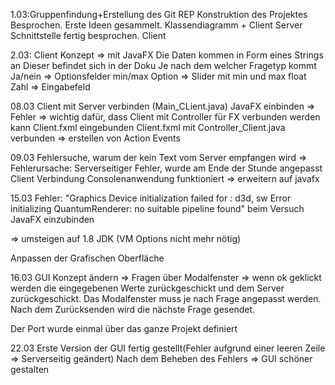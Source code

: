 1.03:Gruppenfindung+Erstellung des Git REP
Konstruktion des Projektes Besprochen.
Erste Ideen gesammelt. Klassendiagramm + Client Server Schnittstelle fertig besprochen.
Client

2.03: Client Konzept => mit JavaFX
Die Daten kommen in Form eines Strings an
Dieser befindet sich in der Doku
Je nach dem welcher Fragetyp kommt
    Ja/nein =>  Optionsfelder
    min/max Option => Slider mit min und max
    float Zahl => Eingabefeld

08.03 Client mit Server verbinden (Main_CLient.java)
      JavaFX einbinden => Fehler
       => wichtig dafür, dass Client mit Controller für FX verbunden werden kann
       Client.fxml eingebunden
       Client.fxml mit Controller_Client.java verbunden => erstellen von Action Events

09.03 Fehlersuche, warum der kein Text vom Server empfangen wird
       => Fehlerursache: Serverseitiger Fehler, wurde am Ende der Stunde angepasst
       Client Verbindung Consolenanwendung funktioniert => erweitern auf javafx

15.03 Fehler: "Graphics Device initialization failed for :  d3d, sw
Error initializing QuantumRenderer: no suitable pipeline found" beim Versuch JavaFX einzubinden

=> umsteigen auf 1.8 JDK (VM Options nicht mehr nötig)

Anpassen der Grafischen Oberfläche


16.03 GUI Konzept ändern => Fragen über Modalfenster => wenn ok geklickt werden
die eingegebenen Werte zurückgeschickt und dem Server zurückgeschickt. Das Modalfenster
muss je nach Frage angepasst werden. Nach dem Zurücksenden wird die nächste Frage gesendet.

Der Port wurde einmal über das ganze Projekt definiert

22.03 Erste Version der GUI fertig gestellt(Fehler aufgrund einer leeren Zeile => Serverseitig geändert)
      Nach dem Beheben des Fehlers => GUI schöner gestalten
      